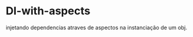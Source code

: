 DI-with-aspects
===============

injetando dependencias atraves de aspectos na instanciação de um obj.